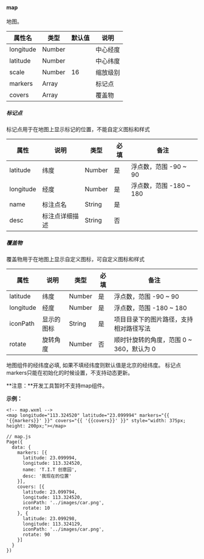 #### map

地图。

| 属性名 | 类型 | 默认值 | 说明 |
| --- | --- | --- | --- |
| longitude | Number |  | 中心经度 |
| latitude | Number |  | 中心纬度 |
| scale | Number | 16 | 缩放级别 |
| markers | Array |  | 标记点 |
| covers | Array |  | 覆盖物 |

##### 标记点

标记点用于在地图上显示标记的位置，不能自定义图标和样式

| 属性 | 说明 | 类型 | 必填 | 备注 |
| --- | --- | --- | --- | --- |
| latitude | 纬度 | Number | 是 | 浮点数，范围 -90 ~ 90 |
| longitude | 经度 | Number | 是 | 浮点数，范围 -180 ~ 180 |
| name | 标注点名 | String | 是 |  |
| desc | 标注点详细描述 | String | 否 |  |

##### 覆盖物

覆盖物用于在地图上显示自定义图标，可自定义图标和样式

| 属性 | 说明 | 类型 | 必填 | 备注 |
| --- | --- | --- | --- | --- |
| latitude | 纬度 | Number | 是 | 浮点数，范围 -90 ~ 90 |
| longitude | 经度 | Number | 是 | 浮点数，范围 -180 ~ 180 |
| iconPath | 显示的图标 | String | 是 | 项目目录下的图片路径，支持相对路径写法 |
| rotate | 旋转角度 | Number | 否 | 顺时针旋转的角度，范围 0 ~ 360，默认为 0 |

地图组件的经纬度必填, 如果不填经纬度则默认值是北京的经纬度。 标记点markers只能在初始化的时候设置，不支持动态更新。

**注意：**开发工具暂时不支持map组件。

**示例：**

```
<!-- map.wxml -->
<map longitude="113.324520" latitude="23.099994" markers="{{ '{{markers}}' }}" covers="{{ '{{covers}}' }}" style="width: 375px; height: 200px;"></map>
```

```
// map.js
Page({
  data: {
    markers: [{
      latitude: 23.099994,
      longitude: 113.324520,
      name: 'T.I.T 创意园',
      desc: '我现在的位置'
    }],
    covers: [{
      latitude: 23.099794,
      longitude: 113.324520,
      iconPath: '../images/car.png',
      rotate: 10
    }, {
      latitude: 23.099298,
      longitude: 113.324129,
      iconPath: '../images/car.png',
      rotate: 90
    }]
  }
})
```

